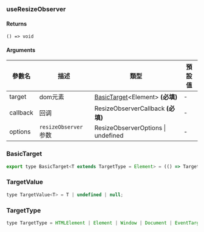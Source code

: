 ### useResizeObserver

#### Returns
`() => void`

#### Arguments
|參數名|描述|類型|預設值|
|---|---|---|---|
|target|dom元素|[BasicTarget](#BasicTarget)&lt;Element&gt;  **(必填)**|-|
|callback|回调|ResizeObserverCallback  **(必填)**|-|
|options|`resizeObserver` 参数|ResizeObserverOptions \| undefined |-|

### BasicTarget

```js
export type BasicTarget<T extends TargetType = Element> = (() => TargetValue<T>) | TargetValue<T> | MutableRefObject<TargetValue<T>>;
```

### TargetValue

```js
type TargetValue<T> = T | undefined | null;
```

### TargetType

```js
type TargetType = HTMLElement | Element | Window | Document | EventTarget;
```
